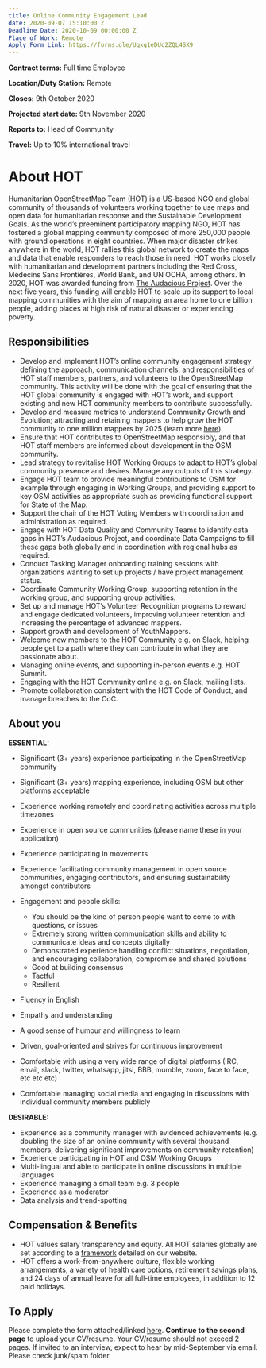 ```yaml
---
title: Online Community Engagement Lead
date: 2020-09-07 15:10:00 Z
Deadline Date: 2020-10-09 00:00:00 Z
Place of Work: Remote
Apply Form Link: https://forms.gle/Uqxg1eDUc2ZQL4SX9
---
```


**Contract terms:** Full time Employee

**Location/Duty Station:** Remote

**Closes:** 9th October 2020

**Projected start date:** 9th November 2020

**Reports to:** Head of Community

**Travel:** Up to 10% international travel

# About HOT
Humanitarian OpenStreetMap Team (HOT) is a US-based NGO and global community of thousands of volunteers working together to use maps and open data for humanitarian response and the Sustainable Development Goals. As the world’s preeminent participatory mapping NGO, HOT has fostered a global mapping community composed of more 250,000 people with ground operations in eight countries. When major disaster strikes anywhere in the world, HOT rallies this global network to create the maps and data that enable responders to reach those in need. HOT works closely with humanitarian and development partners including the Red Cross, Médecins Sans Frontières, World Bank, and UN OCHA, among others. In 2020, HOT was awarded funding from [The Audacious Project](https://audaciousproject.org/ideas/2020/humanitarian-openstreetmap-team). Over the next five years, this funding will enable HOT to scale up its support to local mapping communities with the aim of mapping an area home to one billion people, adding places at high risk of natural disaster or experiencing poverty.

## Responsibilities 
* Develop and implement HOT’s online community engagement strategy defining the approach, communication channels, and responsibilities of HOT staff members, partners, and volunteers to the OpenStreetMap community. This activity will be done with the goal of ensuring that the HOT global community is engaged with HOT’s work, and support existing and new HOT community members to contribute successfully.
* Develop and measure metrics to understand Community Growth and Evolution; attracting and retaining mappers to help grow the HOT community to one million mappers by 2025 (learn more [here](https://www.hotosm.org/projects/audacious/)).
* Ensure that HOT contributes to OpenStreetMap responsibly, and that HOT staff members are informed about development in the OSM community.
* Lead strategy to revitalise HOT Working Groups to adapt to HOT’s global community presence and desires. Manage any outputs of this strategy.
* Engage HOT team to provide meaningful contributions to OSM for example through engaging in Working Groups, and providing support to key OSM activities as appropriate such as providing functional support for State of the Map.
* Support the chair of the HOT Voting Members with coordination and administration as required.
* Engage with HOT Data Quality and Community Teams to identify data gaps in HOT’s Audacious Project, and coordinate Data Campaigns to fill these gaps both globally and in coordination with regional hubs as required.
* Conduct Tasking Manager onboarding training sessions with organizations wanting to set up projects / have project management status.
* Coordinate Community Working Group, supporting retention in the working group, and supporting group activities.
* Set up and manage HOT’s Volunteer Recognition programs to reward and engage dedicated volunteers, improving volunteer retention and increasing the percentage of advanced mappers.
* Support growth and development of YouthMappers.
* Welcome new members to the HOT Community e.g. on Slack, helping people get to a path where they can contribute in what they are passionate about.
* Managing online events, and supporting in-person events e.g. HOT Summit.
* Engaging with the HOT Community online e.g. on Slack, mailing lists.
* Promote collaboration consistent with the HOT Code of Conduct, and manage breaches to the CoC.

## About you

**ESSENTIAL:**
* Significant (3+ years) experience participating in the OpenStreetMap community
* Significant (3+ years) mapping experience, including OSM but other platforms acceptable
* Experience working remotely and coordinating activities across multiple timezones
* Experience in open source communities (please name these in your application)
* Experience participating in movements
* Experience facilitating community management in open source communities, engaging contributors, and ensuring sustainability amongst contributors
* Engagement and people skills:

    * You should be the kind of person people want to come to with questions, or issues
    * Extremely strong written communication skills and ability to communicate ideas and concepts digitally
    * Demonstrated experience handling conflict situations, negotiation, and encouraging collaboration, compromise and shared solutions
    * Good at building consensus
    * Tactful
    * Resilient

* Fluency in English
* Empathy and understanding
* A good sense of humour and willingness to learn
* Driven, goal-oriented and strives for continuous improvement
* Comfortable with using a very wide range of digital platforms (IRC, email, slack, twitter, whatsapp, jitsi, BBB, mumble, zoom, face to face, etc etc etc)
* Comfortable managing social media and engaging in discussions with individual community members publicly 

**DESIRABLE:**
* Experience as a community manager with evidenced achievements (e.g. doubling the size of an online community with several thousand members, delivering significant improvements on community retention)
* Experience participating in HOT and OSM Working Groups
* Multi-lingual and able to participate in online discussions in multiple languages
* Experience managing a small team e.g. 3 people
* Experience as a moderator
* Data analysis and trend-spotting

## Compensation & Benefits
* HOT values salary transparency and equity. All HOT salaries globally are set according to a [framework](https://www.hotosm.org/salaries) detailed on our website.
* HOT offers a work-from-anywhere culture, flexible working arrangements, a variety of health care options, retirement savings plans, and 24 days of annual leave for all full-time employees, in addition to 12 paid holidays. 

## To Apply
Please complete the form attached/linked [here](https://docs.google.com/forms/d/e/1FAIpQLSdfeFN-zGWvJAWwRKPySxStppE3MgWIcvWXORwjLd2jVfWY_g/viewform?usp=sf_link). **Continue to the second page** to upload your CV/resume. Your CV/resume should not exceed 2 pages. If invited to an interview, expect to hear by mid-September via email. Please check junk/spam folder.